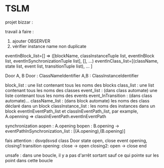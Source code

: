 TSLM
====

projet bizzar :

travail à faire : 
1. ajouter OBSERVER
2. vérifier instance name non duplicate

eventInBlock_list=[] => ([blockName, classInstanceTuple list, eventInBlock list, eventInSynchronizationTuple list], [], …)
eventInClass_list=[(className, state list, event list, transitionTuple list), … ]

Door A, B
Door : ClassNameIdentifier
A,B : ClassInstanceIdentifier

block_list : une list contenant tous les noms des blocks
class_list : une list contenant tous les noms des classes
event_list : (dans class automate) une liste contenant tous les noms des events
event_InTransition : (dans class automate)…
className_list : (dans block automate) les noms des class déclaré dans un block
classInstance_list : les noms des instances dans un block
eventInEventPath_list et classInEventPath_list, par example, A.openning => classInEventPath.eventInEventPath

synchronization
  aopen : A.opening
  bopen : B.opening
  -> eventPathInSynchronization_list : [(A.opening),(B.opening)]


fais attention : dsvqdsvsd
class Door
state open, close
event opening, closing1
transition
opening: close -> open
closing2: open -> close
end

unsafe : dans une boucle, il y a pas d'arrêt sortant sauf ce qui pointe sur les point dans cette boucle



